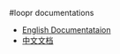 #loopr documentations

- [English Documentataion](http://loopring.io/english)
- [中文文档](http://loopring.io/chinese)
